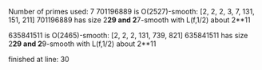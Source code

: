 Number of primes used: 7
701196889 is O(2527)-smooth:
	 [2, 2, 2, 3, 7, 131, 151, 211]
701196889 has size 2**29 and 2**7-smooth with L(f,1/2) about 2**11

635841511 is O(2465)-smooth:
	 [2, 2, 2, 131, 739, 821]
635841511 has size 2**29 and 2**9-smooth with L(f,1/2) about 2**11

finished at line: 30
